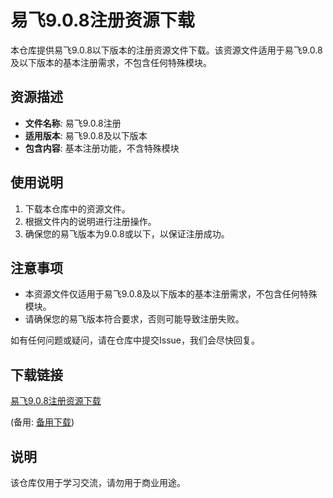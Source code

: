 # 易飞9.0.8注册资源下载

本仓库提供易飞9.0.8以下版本的注册资源文件下载。该资源文件适用于易飞9.0.8及以下版本的基本注册需求，不包含任何特殊模块。

## 资源描述

- **文件名称**: 易飞9.0.8注册
- **适用版本**: 易飞9.0.8及以下版本
- **包含内容**: 基本注册功能，不含特殊模块

## 使用说明

1. 下载本仓库中的资源文件。
2. 根据文件内的说明进行注册操作。
3. 确保您的易飞版本为9.0.8或以下，以保证注册成功。

## 注意事项

- 本资源文件仅适用于易飞9.0.8及以下版本的基本注册需求，不包含任何特殊模块。
- 请确保您的易飞版本符合要求，否则可能导致注册失败。

如有任何问题或疑问，请在仓库中提交Issue，我们会尽快回复。

## 下载链接
[易飞9.0.8注册资源下载](https://pan.quark.cn/s/897d40600fd3) 

(备用: [备用下载](https://pan.baidu.com/s/1JD458XTKeiR-nXsBqmZfUg?pwd=1234))

## 说明

该仓库仅用于学习交流，请勿用于商业用途。

